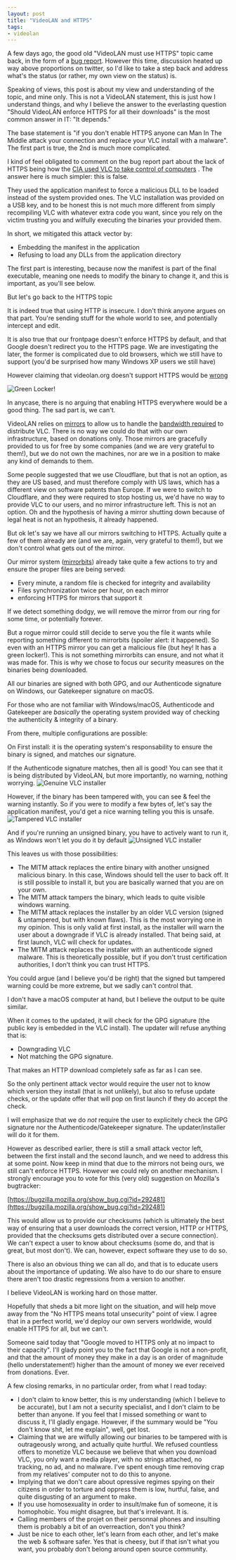 ```yaml
---
layout: post
title: "VideoLAN and HTTPS"
tags:
- videolan
---
```


A few days ago, the good old "VideoLAN must use HTTPS" topic came back, in the form of a [bug report](https://trac.videolan.org/vlc/ticket/18472). However this time, 
discussion heated up way above proportions on twitter, so I'd like to take a step back and
address what's the status (or rather, my own view on the status) is.

Speaking of views, this post is about my view and understanding of the topic, and mine only. This is not a VideoLAN statement,
this is just how I understand things, and why I believe the answer to the everlasting question
"Should VideoLAN enforce HTTPS for all their downloads" is the most common answer in IT: "It depends."

The base statement is "if you don't enable HTTPS anyone can Man In The Middle attack your connection and replace your VLC install with a malware". The first part is true, the 2nd is much more complicated.

I kind of feel obligated to comment on the bug report part about the lack of HTTPS being how the [CIA used VLC to take control of computers](https://wikileaks.org/ciav7p1/cms/files/Rain%20Maker%20v1.0%20User%20Guide.doc)
. The answer here is much simpler: this is false.

They used the application manifest to force a malicious DLL to be loaded instead of the system provided ones. The VLC installation was provided on a USB key, and to be honest this is
not much more different from simply recompiling VLC with whatever extra code you want, since you rely on the victim trusting you and wilfully executing the binaries your provided them.

In short, we mitigated this attack vector by:
* Embedding the manifest in the application
* Refusing to load any DLLs from the application directory

The first part is interesting, because now the manifest is part of the final executable, meaning one needs to modify the binary to change it, and this is important, as you'll see below.

But let's go back to the HTTPS topic

It is indeed true that using HTTP is insecure. I don't think anyone argues on that part. You're sending stuff for the whole world to see, and potentially intercept and edit.

It is also true that our frontpage doesn't enforce HTTPS by default, and that Google doesn't redirect you to the HTTPS page. We are investigating the later, the former is complicated due to old
browsers, which we still have to support (you'd be surprised how many Windows XP users we still have)

However claiming that videolan.org doesn't support HTTPS would be [wrong](https://www.videolan.org)

![Green Locker!](/img/posts/https/green-locker.png)

In anycase, there is no arguing that enabling HTTPS everywhere would be a good thing. The sad part is, we can't.

VideoLAN relies on [mirrors](https://get.videolan.org/vlc/2.2.6/win32/vlc-2.2.6-win32.exe?mirrorlist)
to allow us to handle the [bandwidth required](https://get.videolan.org/?mirrorstats) to distribute VLC. There is no way we could do that with our own infrastructure, based on donations only.
Those mirrors are gracefully provided to us for free by some companies (and we are very grateful to them!), but we do not own the machines, nor are we in a position to make any kind of demands to them.

Some people suggested that we use Cloudflare, but that is not an option, as they are US based, and must therefore comply with US laws, which has a different view on software patents
than Europe. If we were to switch to Cloudflare, and they were required to stop hosting us, we'd have no way to provide VLC to our users, and no mirror infrastructure left. This is not an option.
Oh and the hypothesis of having a mirror shutting down because of legal heat is not an hypothesis, it already happened.

But ok let's say we have all our mirrors switching to HTTPS. Actually quite a few of them already are (and we are, again, very grateful to them!), but we don't control what gets out of the mirror.

Our mirror system ([mirrorbits](https://github.com/etix/mirrorbits)) already take quite a few actions to try and ensure the proper files are being served:
* Every minute, a random file is checked for integrity and availability
* Files synchronization twice per hour, on each mirror
* enforcing HTTPS for mirrors that support it

If we detect something dodgy, we will remove the mirror from our ring for some time, or potentially forever.

But a rogue mirror could still decide to serve you the file it wants while reporting something different to mirrorbits (spoiler alert: it happened). So even with an HTTPS mirror
you can get a malicious file (but hey! It has a green locker!). This is not something mirrorbits can ensure, and not what it was made for.
This is why we chose to focus our security measures on the binaries being downloaded.

All our binaries are signed with both GPG, and our Authenticode signature on Windows, our Gatekeeper signature on macOS.

For those who are not familiar with Windows/macOS, Authenticode and Gatekeeper are *basically* the operating system provided way of checking the authenticity & integrity of a binary.

From there, multiple configurations are possible:

On First install: it is the operating system's responsability to ensure the binary is signed, and matches our signature.

If the Authenticode signature matches, then all is good! You can see that it is being distributed by VideoLAN, but more importantly, no warning, nothing worrying.
![Genuine VLC installer](/img/posts/https/vlc-normal.png)

However, if the binary has been tampered with, you can see & feel the warning instantly. So if you were to modify a few bytes of, let's say the application manifest, you'd get
a nice warning telling you this is unsafe.
![Tampered VLC installer](/img/posts/https/vlc-tampered.png)

And if you're running an unsigned binary, you have to actively want to run it, as Windows won't let you do it by default
![Unsigned VLC installer](/img/posts/https/vlc-unsigned.png)

This leaves us with those possibilities:

* The MITM attack replaces the entire binary with another unsigned malicious binary. In this case, Windows should tell the user to back off. It is still possible to install it, but you are
basically warned that you are on your own.
* The MITM attack tampers the binary, which leads to quite visible windows warning.
* The MITM attack replaces the installer by an older VLC version (signed & untampered, but with known flaws). This is the most worrying one in my opinion. This is only valid at first install,
as the installer will warn the user about a downgrade if VLC is already installed. That being said, at first launch, VLC will check for updates.
* The MITM attack replaces the installer with an authenticode signed malware. This is theoretically possible, but if you don't trust certification authorities, I don't think you can trust HTTPS.

You could argue (and I believe you'd be right) that the signed but tampered warning could be more extreme, but we sadly can't control that.

I don't have a macOS computer at hand, but I believe the output to be quite similar.

When it comes to the updated, it will check for the GPG signature (the public key is embedded in the VLC install). The updater will refuse anything that is:
* Downgrading VLC
* Not matching the GPG signature.

That makes an HTTP download completely safe as far as I can see.

So the only pertinent attack vector would require the user not to know which version they install (that is not unlikely), but also to refuse update checks, or the update offer that will pop on first launch if they do accept the check.

I will emphasize that we do *not* require the user to explicitely check the GPG signature nor the Authenticode/Gatekeeper signature. The updater/installer will do it for them.

However as described earlier, there is still a small attack vector left, between the first install and the second launch, and we need to address this at some point.
Now keep in mind that due to the mirrors not being ours, we still can't enforce HTTPS. However we could rely on another mechanism. I strongly encourage you to vote for this (very old)
suggestion on Mozilla's bugtracker: 

[https://bugzilla.mozilla.org/show_bug.cgi?id=292481](https://bugzilla.mozilla.org/show_bug.cgi?id=292481)

This would allow us to provide our checksums (which is ultimately the best way of ensuring that a user downloads the correct version, HTTP or HTTPS, provided that the checksums gets
distributed over a secure connection). We can't expect a user to know about checksums (some do, and that is great, but most don't). We can, however, expect software they use to do so.

There is also an obvious thing we can all do, and that is to educate users about the importance of updating. We also have to do our share to ensure there aren't too drastic regressions from a version to another.

I believe VideoLAN is working hard on those matter.

Hopefully that sheds a bit more light on the situation, and will help move away from the "No HTTPS means total unsecurity" point of view. I agree that in a perfect world, 
we'd deploy our own servers worldwide, would enable HTTPS for all, but we can't.

Someone said today that "Google moved to HTTPS only at no impact to their capacity". I'll glady point you to the fact that Google is not a non-profit, and that the amount of money they make
in a day is an order of magnitude (hello understatement!) higher than the amount of money we ever received from donations. Ever.

A few closing remarks, in no particular order, from what I read today:
* I don't claim to know better, this is my understanding (which I believe to be accurate), but I am not a security specialist, and I don't claim to be better than anyone. If you
feel that I missed something or want to discuss it, I'll gladly engage. However, if the summary would be "You don't know shit, let me explain", well, get lost.
* Claiming that we are wilfully allowing our binaries to be tampered with is outrageously wrong, and actually quite hurtful. We refused countless offers to monetize VLC because we believe
that when you download VLC, you only want a media player, with no strings attached, no tracking, no ad, and no malware. I've spent enough time removing crap from my relatives' computer
not to do this to anyone.
* Implying that we don't care about opressive regimes spying on their citizens in order to torture and oppress them is low, hurtful, false, and quite disgusting of an argument to make.
* If you use homosexuality in order to insult/make fun of someone, it is homophobic. You might disagree, but that's irrelevant. It is.
* Calling members of the projet on their personnal phones and insulting them is probably a bit of an overreaction, don't you think?
* Just be nice to each other, let's learn from each other, and let's make the web & software safer. Yes that is cheesy, but if that isn't what you want, you probably don't belong around open source community.


